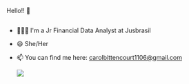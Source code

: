 Hello!! 🙂

##

- 👩🏽‍💻 I'm a Jr Financial Data Analyst at Jusbrasil
- 😄 She/Her
- 📫 You can find me here: carolbittencourt1106@gmail.com

  
  <div>
  <a href="https://www.linkedin.com/in/carolina-bittencourt-campanha" target="_blank"><img src="https://img.shields.io/badge/-LinkedIn-%230077B5?style=for-the-badge&logo=linkedin&logoColor=white" target="_blank"></a> 
    </div>
